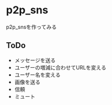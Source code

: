# p2p_sns
p2p_snsを作ってみる

## ToDo
 - メッセージを送る
 - ユーザーの増減に合わせてURLを変える
 - ユーザー名を変える
 - 画像を送る 
 - 信頼
 - ミュート